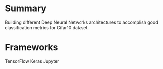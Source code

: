 # Summary

Building different Deep Neural Networks architectures to accomplish good classification metrics for Cifar10 dataset.

# Frameworks

TensorFlow
Keras
Jupyter
